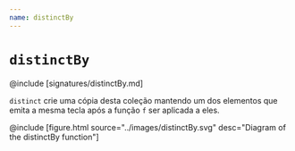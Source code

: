 ```yaml
---
name: distinctBy
---
```


# `distinctBy`

@include [signatures/distinctBy.md]

`distinct` crie uma cópia desta coleção mantendo um dos elementos que
emita a mesma tecla após a função `f` ser aplicada a eles.

@include [figure.html source="../images/distinctBy.svg" desc="Diagram of the distinctBy function"]
